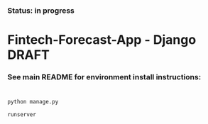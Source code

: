 ### Status: **in progress**
#
# Fintech-Forecast-App - Django DRAFT

### See main README for environment install instructions:
#

```bash
python manage.py
```

```bash
runserver
```